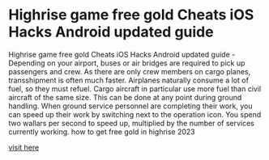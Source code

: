# Highrise game free gold Cheats iOS Hacks Android updated guide

Highrise game free gold Cheats iOS Hacks Android updated guide - Depending on your airport, buses or air bridges are required to pick up passengers and crew. As there are only crew members on cargo planes, transshipment is often much faster. Airplanes naturally consume a lot of fuel, so they must refuel. Cargo aircraft in particular use more fuel than civil aircraft of the same size. This can be done at any point during ground handling. When ground service personnel are completing their work, you can speed up their work by switching next to the operation icon. You spend two wallars per second to speed up, multiplied by the number of services currently working. how to get free gold in highrise 2023

[visit here](https://sway.office.com/8XH8trNjZzN4zbP2)
